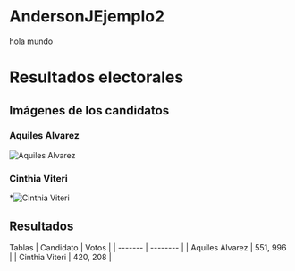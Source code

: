# AndersonJEjemplo2

hola mundo

# Resultados electorales 

## Imágenes de los candidatos
### Aquiles Alvarez
![Aquiles Alvarez](https://github.com/AnJoGar/AndersonJEjemplo2/blob/main/aquiles.jfif)
### Cinthia Viteri
*![Cinthia Viteri](https://github.com/AnJoGar/AndersonJEjemplo2/blob/main/cinthia.png)

## Resultados 

Tablas 
| Candidato | Votos   |
| ------- | -------- |
| Aquiles Alvarez  | 551, 996   |
| Cinthia Viteri   | 420, 208   |
